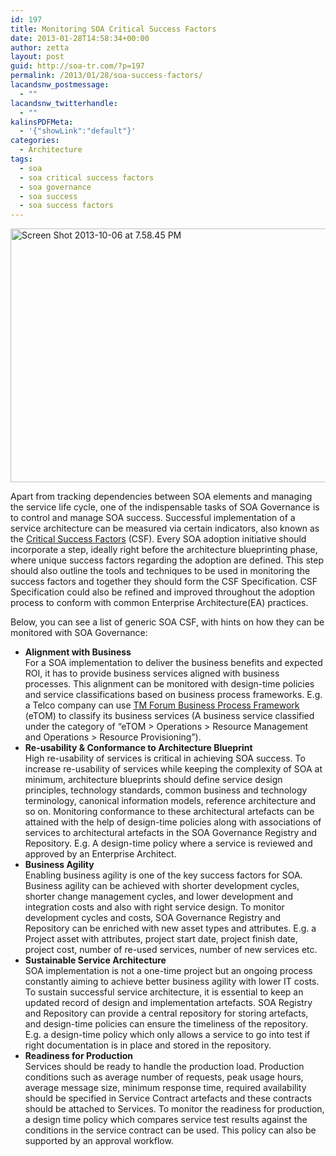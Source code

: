 ```yaml
---
id: 197
title: Monitoring SOA Critical Success Factors
date: 2013-01-28T14:58:34+00:00
author: zetta
layout: post
guid: http://soa-tr.com/?p=197
permalink: /2013/01/28/soa-success-factors/
lacandsnw_postmessage:
  - ""
lacandsnw_twitterhandle:
  - ""
kalinsPDFMeta:
  - '{"showLink":"default"}'
categories:
  - Architecture
tags:
  - soa
  - soa critical success factors
  - soa governance
  - soa success
  - soa success factors
---
```

[<img class="aligncenter size-full wp-image-281" alt="Screen Shot 2013-10-06 at 7.58.45 PM" src="https://i0.wp.com/insights.zettamachine.com/wp-content/uploads/2013/01/Screen-Shot-2013-10-06-at-7.58.45-PM.png?resize=558%2C406&#038;ssl=1" width="558" height="406" data-recalc-dims="1" />](https://i0.wp.com/insights.zettamachine.com/wp-content/uploads/2013/01/Screen-Shot-2013-10-06-at-7.58.45-PM.png?ssl=1)

Apart from tracking dependencies between SOA elements and managing the service life cycle, one of the indispensable tasks of SOA Governance is to control and manage SOA success. Successful implementation of a service architecture can be measured via certain indicators, also known as the [Critical Success Factors](http://en.wikipedia.org/wiki/Critical_success_factor) (CSF). Every SOA adoption initiative should incorporate a step, ideally right before the architecture blueprinting phase, where unique success factors regarding the adoption are defined. This step should also outline the tools and techniques to be used in monitoring the success factors and together they should form the CSF Specification. CSF Specification could also be refined and improved throughout the adoption process to conform with common Enterprise Architecture(EA) practices.

Below, you can see a list of generic SOA CSF, with hints on how they can be monitored with SOA Governance:  
<!--more-->

  * **Alignment with Business**  
    For a SOA implementation to deliver the business benefits and expected ROI, it has to provide business services aligned with business processes. This alignment can be monitored with design-time policies and service classifications based on business process frameworks. E.g. a Telco company can use [TM Forum Business Process Framework](http://www.tmforum.org/BusinessProcessFramework/1647/home.html) (eTOM) to classify its business services (A business service classified under the category of &#8220;eTOM > Operations > Resource Management and Operations > Resource Provisioning&#8221;).
  * **Re-usability & Conformance to Architecture Blueprint**  
    High re-usability of services is critical in achieving SOA success. To increase re-usability of services while keeping the complexity of SOA at minimum, architecture blueprints should define service design principles, technology standards, common business and technology terminology, canonical information models, reference architecture and so on. Monitoring conformance to these architectural artefacts can be attained with the help of design-time policies along with associations of services to architectural artefacts in the SOA Governance Registry and Repository. E.g. A design-time policy where a service is reviewed and approved by an Enterprise Architect.
  * **Business Agility**  
    Enabling business agility is one of the key success factors for SOA. Business agility can be achieved with shorter development cycles, shorter change management cycles, and lower development and integration costs and also with right service design. To monitor development cycles and costs, SOA Governance Registry and Repository can be enriched with new asset types and attributes. E.g. a Project asset with attributes, project start date, project finish date, project cost, number of re-used services, number of new services etc.
  * **Sustainable Service Architecture**  
    SOA implementation is not a one-time project but an ongoing process constantly aiming to achieve better business agility with lower IT costs. To sustain successful service architecture, it is essential to keep an updated record of design and implementation artefacts. SOA Registry and Repository can provide a central repository for storing artefacts, and design-time policies can ensure the timeliness of the repository. E.g. a design-time policy which only allows a service to go into test if right documentation is in place and stored in the repository.
  * **Readiness for Production**  
    Services should be ready to handle the production load. Production conditions such as average number of requests, peak usage hours, average message size, minimum response time, required availability should be specified in Service Contract artefacts and these contracts should be attached to Services. To monitor the readiness for production, a design time policy which compares service test results against the conditions in the service contract can be used. This policy can also be supported by an approval workflow.